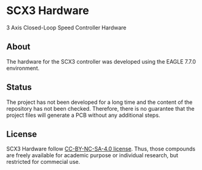 # SCX3 Hardware
3 Axis Closed-Loop Speed Controller Hardware

## About

The hardware for the SCX3 controller was developed using the EAGLE 7.7.0 environment.

## Status

The project has not been developed for a long time and the content of the repository has not been checked. Therefore, there is no guarantee that the project files will generate a PCB without any additional steps.

## License

SCX3 Hardware follow [CC-BY-NC-SA-4.0 license](LICENSE). Thus, those compounds are freely available for academic purpose or individual research, but restricted for commecial use.
